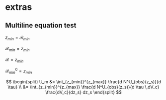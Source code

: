 # extras

## Multiline equation test

$z_{min} = \mathcal{R}_{min}$

$\mathcal{R}_{min} = z_{min}$

$\mathcal{R} = z_{min}$

$\mathcal{R}^0_{min} = z_{min}$

$$ \begin{split} 
U_m &= \int_{z_{min}}^{z_{max}} \frac{d N^U_{obs}(z_s)}{d \tau} \\
&= \int_{z_{min}}^{z_{max}} \frac{d N^U_{obs}(z_s)}{d \tau \,dV_c} \frac{dV_c}{dz_s} dz_s 
\end{split} $$  




